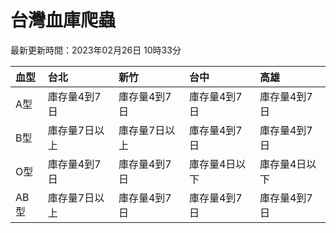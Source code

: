# 台灣血庫爬蟲

最新更新時間：2023年02月26日 10時33分

| 血型   | 台北      | 新竹      | 台中      | 高雄      |
|:-----|:--------|:--------|:--------|:--------|
| A型   | 庫存量4到7日 | 庫存量4到7日 | 庫存量4到7日 | 庫存量4到7日 |
| B型   | 庫存量7日以上 | 庫存量7日以上 | 庫存量4到7日 | 庫存量4到7日 |
| O型   | 庫存量4到7日 | 庫存量4到7日 | 庫存量4日以下 | 庫存量4日以下 |
| AB型  | 庫存量7日以上 | 庫存量4到7日 | 庫存量4到7日 | 庫存量4到7日 |